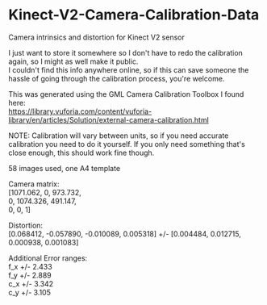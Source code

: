 # Kinect-V2-Camera-Calibration-Data  
Camera intrinsics and distortion for Kinect V2 sensor  

I just want to store it somewhere so I don't have to redo the calibration again, so I might as well make it public.   
I couldn't find this info anywhere online, so if this can save someone the hassle of going through the calibration process, you're welcome.

This was generated using the GML Camera Calibration Toolbox I found here:  
https://library.vuforia.com/content/vuforia-library/en/articles/Solution/external-camera-calibration.html

NOTE: Calibration will vary between units, so if you need accurate calibration you need to do it yourself. If you only need something that's close enough, this should work fine though.

58 images used, one A4 template

Camera matrix:  
[1071.062, 0, 973.732,  
0, 1074.326, 491.147,  
0, 0, 1]  

Distortion:  
[0.068412, -0.057890, -0.010089, 0.005318] +/- [0.004484, 0.012715, 0.000938, 0.001083]  

Additional Error ranges:  
f_x +/- 2.433  
f_y +/- 2.889  
c_x +/- 3.342  
c_y +/- 3.105  
